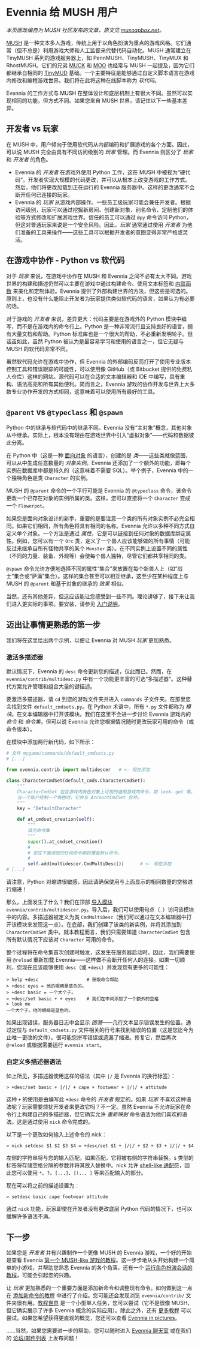 # Evennia 给 MUSH 用户

*本页面改编自为 MUSH 社区发布的文章，原文见 [musoapbox.net](https://musoapbox.net/topic/1150/evennia-for-mushers)。*

[MUSH](https://en.wikipedia.org/wiki/MUSH) 是一种文本多人游戏，传统上用于以角色扮演为重点的游戏风格。它们通常（但不总是）利用游戏大师和人工监督来代替代码自动化。MUSH 通常建立在 TinyMUSH 系列的游戏服务器上，如 PennMUSH、TinyMUSH、TinyMUX 和 RhostMUSH。它们的兄弟 [MUCK](https://en.wikipedia.org/wiki/TinyMUCK) 和 [MOO](https://en.wikipedia.org/wiki/MOO) 也经常与 MUSH 一起提及，因为它们都继承自相同的 [TinyMUD](https://en.wikipedia.org/wiki/MUD_trees#TinyMUD_family_tree) 基础。一个主要特征是能够通过自定义脚本语言在游戏内修改和编程游戏世界。我们将在此将这种在线脚本称为 *软代码*。

Evennia 的工作方式与 MUSH 在整体设计和底层机制上有很大不同。虽然可以实现相同的功能，但方式不同。如果您来自 MUSH 世界，请记住以下一些基本差异。

## 开发者 vs 玩家

在 MUSH 中，用户倾向于使用软代码从内部编码和扩展游戏的各个方面。因此，可以说 MUSH 完全由具有不同访问级别的 *玩家* 管理。而 Evennia 则区分了 *玩家* 和 *开发者* 的角色。

- Evennia 的 *开发者* 在游戏外使用 Python 工作，这在 MUSH 中被视为“硬代码”。开发者实现大规模的代码更改，并可以从根本上改变游戏的工作方式。然后，他们将更改加载到正在运行的 Evennia 服务器中。这样的更改通常不会断开任何已连接的玩家。
- Evennia 的 *玩家* 从游戏内部操作。一些员工级玩家可能会兼任开发者。根据访问级别，玩家可以通过挖掘新房间、创建新对象、别名命令、定制他们的体验等方式修改和扩展游戏世界。信任的员工可以通过 `@py` 命令访问 Python，但这对普通玩家来说是一个安全风险。因此，*玩家* 通常通过使用 *开发者* 为他们准备的工具来操作——这些工具可以根据开发者的意图变得非常严格或灵活。

## 在游戏中协作 - Python vs 软代码

对于 *玩家* 来说，在游戏中协作在 MUSH 和 Evennia 之间不必有太大不同。游戏世界的构建和描述仍然可以主要在游戏中通过构建命令、使用文本标签和 [内联函数](../Components/FuncParser.md) 来美化和定制体验。Evennia 提供了外部构建世界的方法，但这些是可选的。原则上，也没有什么能阻止开发者为玩家提供类似软代码的语言，如果认为有必要的话。

对于游戏的 *开发者* 来说，差异更大：代码主要是在游戏外的 Python 模块中编写，而不是在游戏内的命令行上。Python 是一种非常流行且支持良好的语言，拥有大量文档和帮助。Python 标准库也是一个很大的帮助，不必重新发明轮子。但话虽如此，虽然 Python 被认为是最容易学习和使用的语言之一，但它无疑与 MUSH 的软代码非常不同。

虽然软代码允许在游戏中协作，但 Evennia 的外部编码反而打开了使用专业版本控制工具和错误跟踪的可能性，可以使用像 GitHub（或 Bitbucket 提供的免费私人仓库）这样的网站。源代码可以在合适的文本编辑器和 IDE 中编写，具有重构、语法高亮和所有其他便利。简而言之，Evennia 游戏的协作开发与世界上大多数专业协作开发的方式相同，这意味着可以使用所有最好的工具。

## `@parent` vs `@typeclass` 和 `@spawn`

Python 中的继承与软代码中的继承不同。Evennia 没有“主对象”概念，其他对象从中继承。实际上，根本没有理由在游戏世界中引入“虚拟对象”——代码和数据彼此分离。

在 Python 中（这是一种 [面向对象](https://en.wikipedia.org/wiki/Object-oriented_programming) 的语言），创建的是 *类*——这些类就像蓝图，可以从中生成任意数量的 *对象实例*。Evennia 还添加了一个额外的功能，即每个实例在数据库中都是持久的（这意味着不需要 SQL）。举个例子，Evennia 中的一个独特角色是类 `Character` 的实例。

MUSH 的 `@parent` 命令的一个平行可能是 Evennia 的 `@typeclass` 命令，该命令更改一个已存在对象的实例所属的类。这样，您可以直接将一个 `Character` 变成一个 `Flowerpot`。

如果您是面向对象设计的新手，重要的是要注意一个类的所有对象实例不必完全相同。如果它们相同，所有角色将具有相同的名称。Evennia 允许以多种不同方式自定义单个对象。一个方法是通过 *属性*，它是可以链接到任何对象的数据库绑定属性。例如，您可以有一个 `Orc` 类，定义了一个兽人应该能够做的所有事情（可能反过来继承自所有怪物共享的某个 `Monster` 类）。在不同实例上设置不同的属性（不同的力量、装备、外观等）会使每个兽人独特，尽管它们都共享相同的类。

`@spawn` 命令允许方便地选择不同的属性“集合”来放置在每个新兽人上（如“战士”集合或“萨满”集合）。这样的集合甚至可以相互继承，这至少在某种程度上与 MUSH 的 `@parent` 和基于对象的继承的 *效果* 相似。

当然，还有其他差异，但这应该能让您感受到一些不同。理论讲够了，接下来让我们进入更实际的事项。要安装，请参见 [入门说明](../Setup/Installation.md)。

## 迈出让事情更熟悉的第一步

我们将在这里给出两个示例，以便让 Evennia 对 MUSH *玩家* 更加熟悉。

### 激活多描述器

默认情况下，Evennia 的 `desc` 命令更新您的描述，仅此而已。然而，在 `evennia/contrib/multidesc.py` 中有一个功能更丰富的可选“多描述器”。这种替代方案允许管理和组合大量的键描述。

要激活多描述器，请 `cd` 到您的游戏文件夹并进入 `commands` 子文件夹。在那里您会找到文件 `default_cmdsets.py`。在 Python 术语中，所有 `*.py` 文件都称为 *模块*。在文本编辑器中打开该模块。我们在这里不会进一步讨论 Evennia 游戏内的 *命令* 和 *命令集*，但可以说 Evennia 允许您根据情况随时更改玩家可用的命令（或命令版本）。

在模块中添加两行新代码，如下所示：

```python
# 文件 mygame/commands/default_cmdsets.py
# [...] 

from evennia.contrib import multidescer   # <- 现在添加

class CharacterCmdSet(default_cmds.CharacterCmdSet):
    """
    CharacterCmdSet 包含游戏内角色对象上可用的通用游戏内命令，如 look、get 等。
    当一个账户控制一个角色时，它会与 AccountCmdSet 合并。
    """
    key = "DefaultCharacter"

    def at_cmdset_creation(self):
        """
        填充命令集
        """
        super().at_cmdset_creation()
        #
        # 您在下面添加的任何命令都将覆盖默认命令。
        #
        self.add(multidescer.CmdMultiDesc())      # <- 现在添加 
# [...]
```

请注意，Python 对缩进很敏感，因此请确保使用与上面显示的相同数量的空格进行缩进！

那么，上面发生了什么？我们在顶部 [导入模块](https://www.linuxtopia.org/online_books/programming_books/python_programming/python_ch28s03.html) `evennia/contrib/multidescer.py`。导入后，我们可以使用句点（`.`）访问该模块中的内容。多描述器被定义为类 `CmdMultiDesc`（我们可以通过在文本编辑器中打开该模块来发现这一点）。在底部，我们创建了该类的新实例，并将其添加到 `CharacterCmdSet` 类中。就本教程而言，我们只需要知道 `CharacterCmdSet` 包含所有默认情况下应该对 `Character` 可用的命令。

整个过程将在命令集首次创建时触发，这发生在服务器启动时。因此，我们需要使用 `@reload` 重新加载 Evennia——这样做不会断开任何人的连接。如果一切顺利，您现在应该能够使用 `desc`（或 `+desc`）并发现您有更多的可能性：

```text
> help +desc                  # 获取命令帮助
> +desc eyes = 他的眼睛是蓝色的。
> +desc basic = 一个大个子。
> +desc/set basic + + eyes    # 我们在中间添加了一个额外的空格
> look me
一个大个子。他的眼睛是蓝色的。
```

如果出现错误，服务器日志中会显示 *回溯*——几行文本显示错误发生的位置。通过定位与 `default_cmdsets.py` 文件相关的行号来找到错误的位置（这是您迄今为止唯一更改的文件）。很可能您拼写错误或遗漏了缩进。修复它，然后再次 `@reload` 或根据需要运行 `evennia start`。

### 自定义多描述器语法

如上所见，多描述器使用这样的语法（其中 `|/` 是 Evennia 的换行标签）：

```text
> +desc/set basic + |/|/ + cape + footwear + |/|/ + attitude 
``` 

这种 `+` 的使用是由编写此 `+desc` 命令的 *开发者* 规定的。如果 *玩家* 不喜欢这种语法呢？玩家需要烦扰开发者来更改它吗？不一定。虽然 Evennia 不允许玩家在命令行上构建自己的多描述器，但它确实允许 *重新映射* 命令语法为他们喜欢的语法。这是通过使用 `nick` 命令完成的。

以下是一个更改如何输入上述命令的 nick：

```text
> nick setdesc $1 $2 $3 $4 = +desc/set $1 + |/|/ + $2 + $3 + |/|/ + $4
```

左侧的字符串将与您的输入匹配，如果匹配，它将被右侧的字符串替换。`$` 类型的标签将存储空格分隔的参数并将其放入替换中。nick 允许 [shell-like 通配符](http://www.linfo.org/wildcard.html)，因此您可以使用 `*`、`?`、`[...]`、`[!... ]` 等来匹配输入的部分。

现在可以将之前的描述设置为：

```text
> setdesc basic cape footwear attitude 
```

通过 `nick` 功能，玩家即使在开发者没有更改底层 Python 代码的情况下，也可以缓解许多语法不满。

## 下一步

如果您是 *开发者* 并有兴趣制作一个更像 MUSH 的 Evennia 游戏，一个好的开始是查看 Evennia [第一个 MUSH-like 游戏的教程](./Tutorial-for-basic-MUSH-like-game.md)。这一步步地从头开始构建一个简单的小游戏，并帮助您熟悉 Evennia 的各个角落。还有一个 [运行角色扮演会话的教程](./Evennia-for-roleplaying-sessions.md)，可能会引起您的兴趣。

让 *玩家* 更加熟悉的一个重要方面是添加新命令和调整现有命令。如何做到这一点在 [添加新命令的教程](Adding-Commands) 中进行了介绍。您可能还会发现浏览 `evennia/contrib/` 文件夹很有用。[教程世界](Beginner-Tutorial/Part1/Beginner-Tutorial-Tutorial-World.md) 是一个小型单人任务，您可以尝试（它不是很像 MUSH，但它确实展示了许多 Evennia 概念的实际应用）。除此之外，还有 [更多教程](./Howtos-Overview.md) 可以尝试。如果您希望获得更直观的概览，您还可以查看 [Evennia in pictures](https://evennia.blogspot.se/2016/05/evennia-in-pictures.html)。

……当然，如果您需要进一步的帮助，您可以随时进入 [Evennia 聊天室](https://webchat.freenode.net/?channels=evennia&uio=MT1mYWxzZSY5PXRydWUmMTE9MTk1JjEyPXRydWUbb) 或在我们的 [论坛/邮件列表](https://groups.google.com/forum/#%21forum/evennia) 上发布问题！
